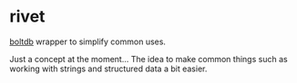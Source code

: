 # rivet
[boltdb](https://github.com/boltdb/bolt) wrapper to simplify common uses.

Just a concept at the moment... The idea to make common things such as working with strings and structured data a bit easier.
